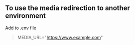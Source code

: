 ## To use the media redirection to another environment
Add to .env file 
> MEDIA_URL="https://www.example.com"